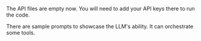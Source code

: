 The API files are empty now. You will need to add your API keys there to run the code.

There are sample prompts to showcase the LLM's ability. It can orchestrate some tools.

